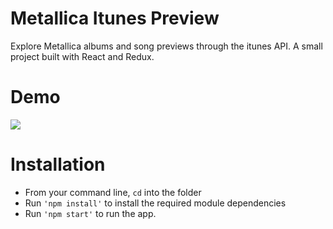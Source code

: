 # Metallica Itunes Preview

Explore Metallica albums and song previews through the itunes API. A small project built with React and Redux.

# Demo

![](met.gif)

# Installation 

- From your command line, ```cd``` into the folder
- Run ```'npm install'``` to install the required module dependencies
- Run ```'npm start'``` to run the app.


